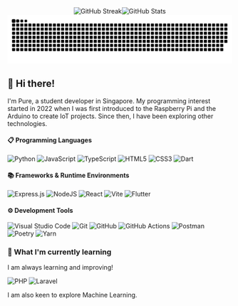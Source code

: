 <div align="center">
  <img src="https://github-readme-streak-stats-sigma-ecru.vercel.app?user=PureStupid&theme=transparent" alt="GitHub Streak" /><img src=https://github-readme-stats.vercel.app/api?username=PureStupid&theme=transparent&show_icons=true"&rank_icon=github alt="GitHub Stats" 

  <picture>
    <source media="(prefers-color-scheme: dark)" srcset="https://raw.githubusercontent.com/purestupid/purestupid/output/github-contribution-grid-snake-dark.svg">
    <source media="(prefers-color-scheme: light)" srcset="https://raw.githubusercontent.com/purestupid/purestupid/output/github-contribution-grid-snake.svg">
    <img alt="github contribution grid snake animation" src="https://raw.githubusercontent.com/purestupid/purestupid/output/github-contribution-grid-snake.svg">
  </picture>
</div>

## 👋 Hi there!
I'm Pure, a student developer in Singapore. My programming interest started in 2022 when I was first introduced to the Raspberry Pi and the Arduino to create IoT projects. Since then, I have been exploring other technologies.

#### 📋 Programming Languages
![Python](https://img.shields.io/badge/python-3776AB?style=for-the-badge&logo=python&logoColor=white)
![JavaScript](https://img.shields.io/badge/javascript-F7DF1E?style=for-the-badge&logo=javascript&logoColor=black)
![TypeScript](https://img.shields.io/badge/typescript-3178C6?style=for-the-badge&logo=typescript&logoColor=white)
![HTML5](https://img.shields.io/badge/html5-%23E34F26.svg?style=for-the-badge&logo=html5&logoColor=white)
![CSS3](https://img.shields.io/badge/css3-%231572B6.svg?style=for-the-badge&logo=css3&logoColor=white)
![Dart](https://img.shields.io/badge/dart-0175C2?style=for-the-badge&logo=dart&logoColor=white)

#### 📚 Frameworks & Runtime Environments
![Express.js](https://img.shields.io/badge/express.js-%23404d59.svg?style=for-the-badge&logo=express&logoColor=%2361DAFB)
![NodeJS](https://img.shields.io/badge/nodejs-339933?style=for-the-badge&logo=node.js&logoColor=white)
![React](https://img.shields.io/badge/react-%2320232a.svg?style=for-the-badge&logo=react&logoColor=%2361DAFB)
![Vite](https://img.shields.io/badge/vite-%23646CFF.svg?style=for-the-badge&logo=vite&logoColor=white)
![Flutter](https://img.shields.io/badge/flutter-02569B?style=for-the-badge&logo=flutter&logoColor=white)

#### ⚙️ Development Tools
![Visual Studio Code](https://img.shields.io/badge/Visual%20Studio%20Code-0078d7.svg?style=for-the-badge&logo=visual-studio-code&logoColor=white)
![Git](https://img.shields.io/badge/git-%23F05033.svg?style=for-the-badge&logo=git&logoColor=white)
![GitHub](https://img.shields.io/badge/github-181717?style=for-the-badge&logo=github&logoColor=white)
![GitHub Actions](https://img.shields.io/badge/github%20actions-%232671E5.svg?style=for-the-badge&logo=githubactions&logoColor=white)
![Postman](https://img.shields.io/badge/postman-FF6C37?style=for-the-badge&logo=postman&logoColor=white)
![Poetry](https://img.shields.io/badge/Poetry-%233B82F6.svg?style=for-the-badge&logo=poetry&logoColor=0B3D8D)
![Yarn](https://img.shields.io/badge/yarn-2C8EBB?style=for-the-badge&logo=yarn&logoColor=white)


### 🌱 What I'm currently learning
I am always learning and improving!

![PHP](https://img.shields.io/badge/php-777BB4?style=for-the-badge&logo=php&logoColor=white)
![Laravel](https://img.shields.io/badge/laravel-FF2D20?style=for-the-badge&logo=laravel&logoColor=white)

I am also keen to explore Machine Learning.

<!--
**PureStupid/PureStupid** is a ✨ _special_ ✨ repository because its `README.md` (this file) appears on your GitHub profile.

Here are some ideas to get you started:

- 🔭 I’m currently working on ...
- 🌱 I’m currently learning ...
- 👯 I’m looking to collaborate on ...
- 🤔 I’m looking for help with ...
- 💬 Ask me about ...
- 📫 How to reach me: ...
- 😄 Pronouns: ...
- ⚡ Fun fact: ...
-->
